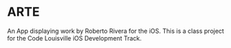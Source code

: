 # ARTE
An App displaying work by Roberto Rivera for the iOS. This is a class project for the Code Louisville iOS Development Track.
